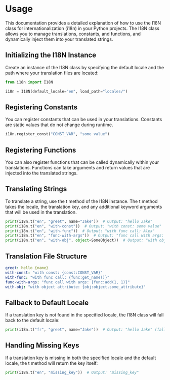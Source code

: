 # Usage

This documentation provides a detailed explanation of how to use the I18N class
for internationalization (i18n) in your Python projects. The I18N class allows
you to manage translations, constants, and functions, and dynamically inject
them into your translated strings.

## Initializing the I18N Instance

Create an instance of the I18N class by specifying the default locale and the
path where your translation files are located:

```python
from i18n import I18N

i18n = I18N(default_locale="en", load_path="locales/")
```

## Registering Constants

You can register constants that can be used in your translations.
Constants are static values that do not change during runtime.

```python
i18n.register_const("CONST_VAR", "some value")
```

## Registering Functions

You can also register functions that can be called dynamically within your translations.
Functions can take arguments and return values that are injected into the translated strings.

## Translating Strings

To translate a string, use the t method of the I18N instance. The t method takes
the locale, the translation key, and any additional keyword arguments that will
be used in the translation.

```python
print(i18n.t("en", "greet", name="Jake"))  # Output: "hello Jake"
print(i18n.t("en", "with-const"))  # Output: "with const: some value"
print(i18n.t("en", "with-func"))  # Output: "with func call: Alex"
print(i18n.t("en", "func-with-args"))  # Output: "func call with args: 2"
print(i18n.t("en", "with-obj", object=SomeObject))  # Output: "with object attribute: some value"
```

## Translation File Structure

```yaml
greet: hello {name}
with-const: "with const: {const:CONST_VAR}"
with-func: "with func call: {func:get_name()}"
func-with-args: "func call with args: {func:add(1, 1)}"
with-obj: "with object attribute: {obj:object.some_attribute}"
```

## Fallback to Default Locale

If a translation key is not found in the specified locale, the I18N class will
fall back to the default locale:

```python
print(i18n.t("fr", "greet", name="Jake"))  # Output: "hello Jake" (fallback to "en" locale)
```

## Handling Missing Keys

If a translation key is missing in both the specified locale and the default
locale, the t method will return the key itself:

```python
print(i18n.t("en", "missing_key"))  # Output: "missing_key"
```
